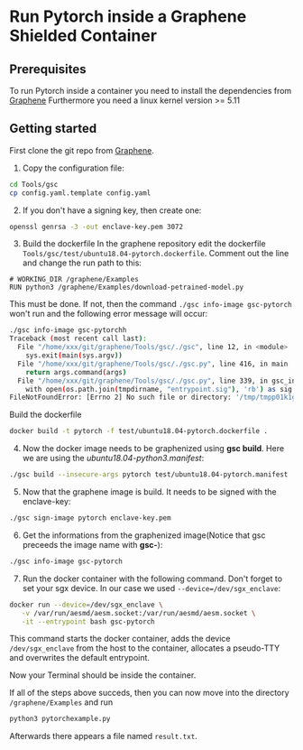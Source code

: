 # Run Pytorch inside a Graphene Shielded Container
## Prerequisites
To run Pytorch inside a container you need to install the dependencies from [Graphene](https://graphene.readthedocs.io/en/latest/manpages/gsc.html#prerequisites)
Furthermore you need a linux kernel version >= 5.11

## Getting started
First clone the git repo from [Graphene](https://github.com/oscarlab/graphene.git).

1. Copy the configuration file:
```bash
cd Tools/gsc
cp config.yaml.template config.yaml
```
2. If you don't have a signing key, then create one:
```bash
openssl genrsa -3 -out enclave-key.pem 3072
```
3. Build the dockerfile
In the graphene repository edit the dockerfile `Tools/gsc/test/ubuntu18.04-pytorch.dockerfile`.
Comment out the line and change the run path to this:
```
# WORKING_DIR /graphene/Examples
RUN python3 /graphene/Examples/download-petrained-model.py
```

This must be done. If not, then the command `./gsc info-image gsc-pytorch` won't run and the following error message will occur:
```bash
./gsc info-image gsc-pytorchh
Traceback (most recent call last):
  File "/home/xxx/git/graphene/Tools/gsc/./gsc", line 12, in <module>
    sys.exit(main(sys.argv))
  File "/home/xxx/git/graphene/Tools/gsc/./gsc.py", line 416, in main
    return args.command(args)
  File "/home/xxx/git/graphene/Tools/gsc/./gsc.py", line 339, in gsc_info_image
    with open(os.path.join(tmpdirname, "entrypoint.sig"), 'rb') as sig:
FileNotFoundError: [Errno 2] No such file or directory: '/tmp/tmpp01k1g7d/entrypoint.sig'
```

Build the dockerfile
```bash
docker build -t pytorch -f test/ubuntu18.04-pytorch.dockerfile .
```

4. Now the docker image needs to be graphenized using **gsc build**. Here we are using the *ubuntu18.04-python3.manifest*:
```bash
./gsc build --insecure-args pytorch test/ubuntu18.04-pytorch.manifest
```
5. Now that the graphene image is build. It needs to be signed with the enclave-key:
```bash
./gsc sign-image pytorch enclave-key.pem
```
6. Get the informations from the graphenized image(Notice that gsc preceeds the image name with **gsc-**):
```bash
./gsc info-image gsc-pytorch
```
7. Run the docker container with the following command. Don't forget to set your sgx device. In our case we used `--device=/dev/sgx_enclave`:
```bash
docker run --device=/dev/sgx_enclave \
   -v /var/run/aesmd/aesm.socket:/var/run/aesmd/aesm.socket \
   -it --entrypoint bash gsc-pytorch
```
This command starts the docker container, adds the device `/dev/sgx_enclave` from the host to the container, allocates a pseudo-TTY and overwrites the default entrypoint.

Now your Terminal should be inside the container.

If all of the steps above succeds, then you can now move into the directory `/graphene/Examples` and run 
```bash
python3 pytorchexample.py
```
Afterwards there appears a file named `result.txt`.
